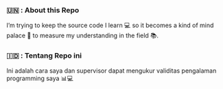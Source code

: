 ### 🇺🇳 : About this Repo
I’m trying to keep the source code I learn 💻 so it becomes a kind of mind palace 🏰 to measure my understanding in the field 📚.

### 🇮🇩 : Tentang Repo ini
Ini adalah cara saya dan supervisor dapat mengukur validitas pengalaman programming saya 📊💻
